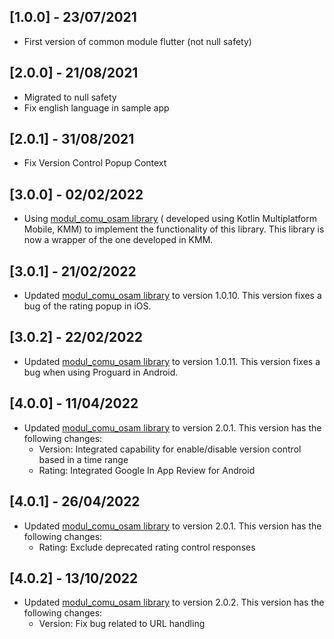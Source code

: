 ## [1.0.0] - 23/07/2021

* First version of common module flutter (not null safety)

## [2.0.0] - 21/08/2021

* Migrated to null safety
* Fix english language in sample app

## [2.0.1] - 31/08/2021

* Fix Version Control Popup Context

## [3.0.0] - 02/02/2022

* Using [modul_comu_osam library](https://github.com/AjuntamentdeBarcelona/modul_comu_osam) (
  developed using Kotlin Multiplatform Mobile, KMM) to implement the functionality of this library.
  This library is now a wrapper of the one developed in KMM.

## [3.0.1] - 21/02/2022

* Updated [modul_comu_osam library](https://github.com/AjuntamentdeBarcelona/modul_comu_osam) to
  version 1.0.10. This version fixes a bug of the rating popup in iOS.

## [3.0.2] - 22/02/2022

* Updated [modul_comu_osam library](https://github.com/AjuntamentdeBarcelona/modul_comu_osam) to
  version 1.0.11. This version fixes a bug when using Proguard in Android.

## [4.0.0] - 11/04/2022
* Updated [modul_comu_osam library](https://github.com/AjuntamentdeBarcelona/modul_comu_osam) to
  version 2.0.1. This version has the following changes:
  - Version: Integrated capability for enable/disable version control based in a time range
  - Rating: Integrated Google In App Review for Android

## [4.0.1] - 26/04/2022
* Updated [modul_comu_osam library](https://github.com/AjuntamentdeBarcelona/modul_comu_osam) to
  version 2.0.1. This version has the following changes:
  - Rating: Exclude deprecated rating control responses

## [4.0.2] - 13/10/2022
* Updated [modul_comu_osam library](https://github.com/AjuntamentdeBarcelona/modul_comu_osam) to
  version 2.0.2. This version has the following changes:
  - Version: Fix bug related to URL handling
